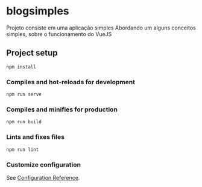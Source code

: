 # blogsimples

 Projeto consiste em uma aplicação simples 
 Abordando um alguns conceitos simples, sobre o funcionamento do VueJS

## Project setup
```
npm install
```

### Compiles and hot-reloads for development
```
npm run serve
```

### Compiles and minifies for production
```
npm run build
```

### Lints and fixes files
```
npm run lint
```

### Customize configuration
See [Configuration Reference](https://cli.vuejs.org/config/).
